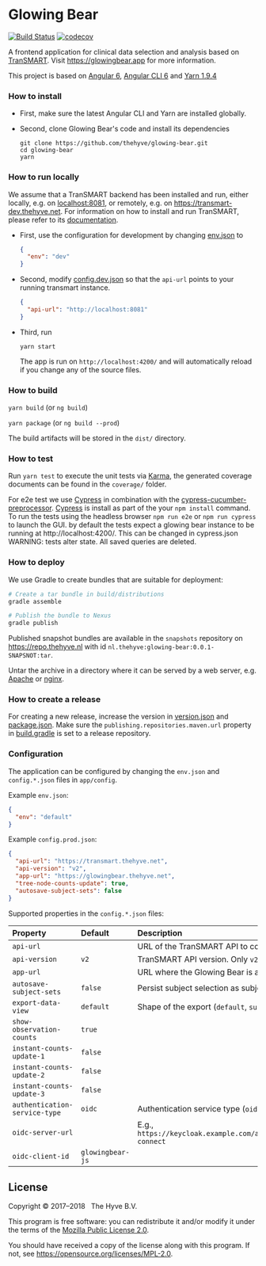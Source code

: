 # Glowing Bear
[![Build Status](https://travis-ci.org/thehyve/glowing-bear.svg?branch=master)](https://travis-ci.org/thehyve/glowing-bear/branches)
[![codecov](https://codecov.io/gh/thehyve/glowing-bear/branch/dev/graph/badge.svg)](https://codecov.io/gh/thehyve/glowing-bear)

A frontend application for clinical data selection and analysis 
based on [TranSMART]. Visit https://glowingbear.app for more information.

This project is based on [Angular 6](https://github.com/angular/angular), 
[Angular CLI 6](https://github.com/angular/angular-cli) and 
[Yarn 1.9.4](https://github.com/yarnpkg/yarn/releases)


### How to install
* First, make sure the latest Angular CLI and Yarn are installed globally.

* Second, clone Glowing Bear's code and install its dependencies
    ```
    git clone https://github.com/thehyve/glowing-bear.git
    cd glowing-bear
    yarn
    ```


### How to run locally
We assume that a TranSMART backend has been installed and run,
either locally, e.g. on [localhost:8081](localhost:8081), 
or remotely, e.g. on https://transmart-dev.thehyve.net. 
For information on how to install and run TranSMART, 
please refer to its [documentation](https://github.com/thehyve/transmart-core).

* First, use the configuration for development 
by changing [env.json](src/app/config/env.json) to

    ```json
    {
      "env": "dev"
    }
    ```

* Second, modify [config.dev.json](src/app/config/config.dev.json) 
so that the `api-url` points to your running transmart instance.

    ```json
    {
      "api-url": "http://localhost:8081"
    }
    ```

* Third, run
    ```
    yarn start
    ```
    The app is run on `http://localhost:4200/` and 
    will automatically reload if you change any of the source files.



### How to build
`yarn build` (or `ng build`)

`yarn package` (or `ng build --prod`)

The build artifacts will be stored in the `dist/` directory.



### How to test
Run `yarn test` to execute the unit tests via [Karma], 
the generated coverage documents can be found in the `coverage/` folder.

For e2e test we use [Cypress] in combination with the [cypress-cucumber-preprocessor].
[Cypress] is install as part of the your `npm install` command. 
To run the tests using the headless browser `npm run e2e` or `npm run cypress` to launch the GUI.
by default the tests expect a glowing bear instance to be running at http://localhost:4200/. This can be changed in cypress.json
WARNING: tests alter state. All saved queries are deleted.



### How to deploy
We use Gradle to create bundles that are suitable for deployment:

```bash
# Create a tar bundle in build/distributions
gradle assemble

# Publish the bundle to Nexus
gradle publish
```

Published snapshot bundles are available in the `snapshots` repository
on https://repo.thehyve.nl with id `nl.thehyve:glowing-bear:0.0.1-SNAPSNOT:tar`.

Untar the archive in a directory where it can be served by a web server,
e.g. [Apache] or [nginx].



### How to create a release

For creating a new release, increase the version in [version.json](src/app/config/version.json)
and [package.json](package.json). Make sure the `publishing.repositories.maven.url` property
in [build.gradle](build.gradle) is set to a release repository.



### Configuration

The application can be configured by changing the `env.json` and `config.*.json`
files in `app/config`.

Example `env.json`:

```json
{
  "env": "default"
}
```
Example `config.prod.json`:

```json
{
  "api-url": "https://transmart.thehyve.net",
  "api-version": "v2",
  "app-url": "https://glowingbear.thehyve.net",
  "tree-node-counts-update": true,
  "autosave-subject-sets": false
}
```

Supported properties in the `config.*.json` files:

| Property                  | Default   | Description |
|:------------------------- |:--------- |:----------- |
| `api-url`                 |           | URL of the TranSMART API to connect to. |
| `api-version`             | `v2`      | TranSMART API version. Only `v2` is supported. |
| `app-url`                 |           | URL where the Glowing Bear is accessible for the user.|
| `autosave-subject-sets`   | `false`   | Persist subject selection as subject set automatically. |
| `export-data-view`        | `default` | Shape of the export (`default`, `surveyTable`). |
| `show-observation-counts` | `true`    | |
| `instant-counts-update-1` | `false`   | |
| `instant-counts-update-2` | `false`   | |
| `instant-counts-update-3` | `false`   | |
| `authentication-service-type` | `oidc`  | Authentication service type (`oidc`, `transmart`) |
| `oidc-server-url`         |           | E.g., `https://keycloak.example.com/auth/realms/{realm}/protocol/openid-connect` |
| `oidc-client-id`          | `glowingbear-js` | |


## License

Copyright &copy; 2017&ndash;2018 &nbsp; The Hyve B.V.

This program is free software: you can redistribute it and/or modify
it under the terms of the [Mozilla Public License 2.0](LICENSE).

You should have received a copy of the license along with this program. 
If not, see https://opensource.org/licenses/MPL-2.0.


[tranSMART]: https://github.com/thehyve/transmart-core
[Angular CLI]: https://github.com/angular/angular-cli
[Protractor]: http://www.protractortest.org
[Karma]: https://karma-runner.github.io
[cucumber-js]: https://github.com/cucumber/cucumber-js
[nginx]: https://nginx.org
[Apache]: https://httpd.apache.org
[Cypress]: https://www.cypress.io/
[cypress-cucumber-preprocessor]: https://github.com/TheBrainFamily/cypress-cucumber-preprocessor
